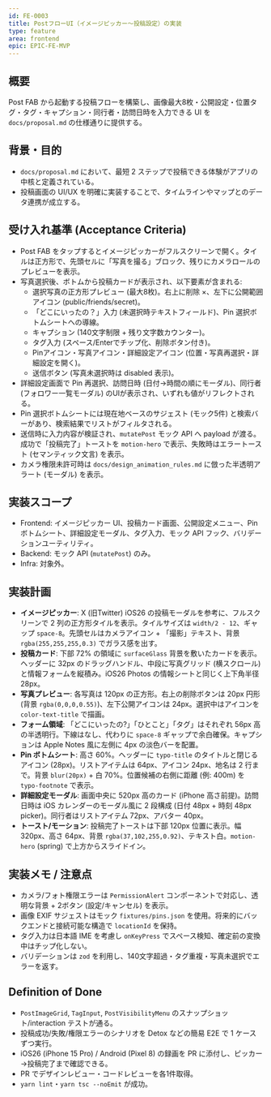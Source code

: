 ```yaml
---
id: FE-0003
title: PostフローUI（イメージピッカー〜投稿設定）の実装
type: feature
area: frontend
epic: EPIC-FE-MVP
---
```


## 概要
Post FAB から起動する投稿フローを構築し、画像最大8枚・公開設定・位置タグ・タグ・キャプション・同行者・訪問日時を入力できる UI を `docs/proposal.md` の仕様通りに提供する。

## 背景・目的
- `docs/proposal.md` において、最短 2 ステップで投稿できる体験がアプリの中核と定義されている。
- 投稿画面の UI/UX を明確に実装することで、タイムラインやマップとのデータ連携が成立する。

## 受け入れ基準 (Acceptance Criteria)
- Post FAB をタップするとイメージピッカーがフルスクリーンで開く。タイルは正方形で、先頭セルに「写真を撮る」ブロック、残りにカメラロールのプレビューを表示。
- 写真選択後、ボトムから投稿カードが表示され、以下要素が含まれる:
    - 選択写真の正方形プレビュー (最大8枚)。右上に削除 ×、左下に公開範囲アイコン (public/friends/secret)。
    - 「どこにいったの？」入力 (未選択時テキストフィールド)、Pin 選択ボトムシートへの導線。
    - キャプション (140文字制限 + 残り文字数カウンター)。
    - タグ入力 (スペース/Enterでチップ化、削除ボタン付き)。
    - Pinアイコン・写真アイコン・詳細設定アイコン (位置・写真再選択・詳細設定を開く)。
    - 送信ボタン (写真未選択時は disabled 表示)。
- 詳細設定画面で Pin 再選択、訪問日時 (日付→時間の順にモーダル)、同行者 (フォロワー一覧モーダル) のUIが表示され、いずれも値がリフレクトされる。
- Pin 選択ボトムシートには現在地ベースのサジェスト (モック5件) と検索バーがあり、検索結果でリストがフィルタされる。
- 送信時に入力内容が検証され、`mutatePost` モック API へ payload が渡る。成功で「投稿完了」トーストを `motion-hero` で表示、失敗時はエラートースト (セマンティック文言) を表示。
- カメラ権限未許可時は `docs/design_animation_rules.md` に倣った半透明アラート (モーダル) を表示。

## 実装スコープ
- Frontend: イメージピッカー UI、投稿カード画面、公開設定メニュー、Pin ボトムシート、詳細設定モーダル、タグ入力、モック API フック、バリデーションユーティリティ。
- Backend: モック API (`mutatePost`) のみ。
- Infra: 対象外。

## 実装計画
- **イメージピッカー**: X (旧Twitter) iOS26 の投稿モーダルを参考に、フルスクリーンで 2 列の正方形タイルを表示。タイルサイズは `width/2 - 12`、ギャップ `space-8`。先頭セルはカメラアイコン + 「撮影」テキスト、背景 `rgba(255,255,255,0.3)` でガラス感を出す。
- **投稿カード**: 下部 72% の領域に `surfaceGlass` 背景を敷いたカードを表示。ヘッダーに 32px のドラッグハンドル、中段に写真グリッド (横スクロール) と情報フォームを縦積み。iOS26 Photos の情報シートと同じく上下角半径 28px。
- **写真プレビュー**: 各写真は 120px の正方形。右上の削除ボタンは 20px 円形 (背景 `rgba(0,0,0,0.55)`)、左下公開アイコンは 24px。選択中はアイコンを `color-text-title` で描画。
- **フォーム領域**: 「どこにいったの?」「ひとこと」「タグ」はそれぞれ 56px 高の半透明行。下線はなし、代わりに `space-8` ギャップで余白確保。キャプションは Apple Notes 風に左側に 4px の淡色バーを配置。
- **Pin ボトムシート**: 高さ 60%。ヘッダーに `typo-title` のタイトルと閉じるアイコン (28px)。リストアイテムは 64px、アイコン 24px、地名は 2 行まで。背景 `blur(20px)` + 白 70%。位置候補の右側に距離 (例: 400m) を `typo-footnote` で表示。
- **詳細設定モーダル**: 画面中央に 520px 高のカード (iPhone 高さ前提)。訪問日時は iOS カレンダーのモーダル風に 2 段構成 (日付 48px + 時刻 48px picker)。同行者はリストアイテム 72px、アバター 40px。
- **トースト/モーション**: 投稿完了トーストは下部 120px 位置に表示。幅 320px、高さ 64px、背景 `rgba(37,102,255,0.92)`、テキスト白。`motion-hero` (spring) で上方からスライドイン。

## 実装メモ / 注意点
- カメラ/フォト権限エラーは `PermissionAlert` コンポーネントで対応し、透明な背景 + 2ボタン (設定/キャンセル) を表示。
- 画像 EXIF サジェストはモック `fixtures/pins.json` を使用。将来的にバックエンドと接続可能な構造で `locationId` を保持。
- タグ入力は日本語 IME を考慮し `onKeyPress` でスペース検知、確定前の変換中はチップ化しない。
- バリデーションは `zod` を利用し、140文字超過・タグ重複・写真未選択でエラーを返す。

## Definition of Done
- `PostImageGrid`, `TagInput`, `PostVisibilityMenu` のスナップショット/interaction テストが通る。
- 投稿成功/失敗/権限エラーのシナリオを Detox などの簡易 E2E で 1 ケースずつ実行。
- iOS26 (iPhone 15 Pro) / Android (Pixel 8) の録画を PR に添付し、ピッカー→投稿完了まで確認できる。
- PR でデザインレビュー・コードレビューを各1件取得。
- `yarn lint`・`yarn tsc --noEmit` が成功。
